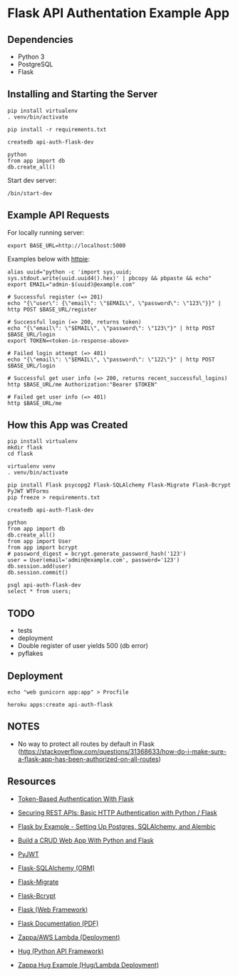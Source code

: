 # Flask API Authentation Example App

## Dependencies

* Python 3
* PostgreSQL
* Flask

## Installing and Starting the Server

```
pip install virtualenv
. venv/bin/activate

pip install -r requirements.txt

createdb api-auth-flask-dev

python
from app import db
db.create_all()
```

Start dev server:

```
/bin/start-dev
```

## Example API Requests

For locally running server:

```
export BASE_URL=http://localhost:5000
```

Examples below with [httpie](https://httpie.org):

```
alias uuid="python -c 'import sys,uuid; sys.stdout.write(uuid.uuid4().hex)' | pbcopy && pbpaste && echo"
export EMAIL="admin-$(uuid)@example.com"

# Successful register (=> 201)
echo "{\"user\": {\"email\": \"$EMAIL\", \"password\": \"123\"}}" | http POST $BASE_URL/register

# Successful login (=> 200, returns token)
echo "{\"email\": \"$EMAIL\", \"password\": \"123\"}" | http POST $BASE_URL/login
export TOKEN=<token-in-response-above>

# Failed login attempt (=> 401)
echo "{\"email\": \"$EMAIL\", \"password\": \"122\"}" | http POST $BASE_URL/login

# Successful get user info (=> 200, returns recent_successful_logins)
http $BASE_URL/me Authorization:"Bearer $TOKEN"

# Failed get user info (=> 401)
http $BASE_URL/me
```

## How this App was Created

```
pip install virtualenv
mkdir flask
cd flask

virtualenv venv
. venv/bin/activate

pip install Flask psycopg2 Flask-SQLAlchemy Flask-Migrate Flask-Bcrypt PyJWT WTForms
pip freeze > requirements.txt

createdb api-auth-flask-dev

python
from app import db
db.create_all()
from app import User
from app import bcrypt
# password_digest = bcrypt.generate_password_hash('123')
user = User(email='admin@example.com', password='123')
db.session.add(user)
db.session.commit()

psql api-auth-flask-dev
select * from users;
```

## TODO

* tests
* deployment
* Double register of user yields 500 (db error)
* pyflakes

## Deployment

```
echo "web gunicorn app:app" > Procfile

heroku apps:create api-auth-flask
```

## NOTES

* No way to protect all routes by default in Flask (https://stackoverflow.com/questions/31368633/how-do-i-make-sure-a-flask-app-has-been-authorized-on-all-routes)

## Resources

* [Token-Based Authentication With Flask](https://realpython.com/blog/python/token-based-authentication-with-flask)
* [Securing REST APIs: Basic HTTP Authentication with Python / Flask](http://polyglot.ninja/securing-rest-apis-basic-http-authentication-python-flask)

* [Flask by Example - Setting Up Postgres, SQLAlchemy, and Alembic](https://realpython.com/blog/python/flask-by-example-part-2-postgres-sqlalchemy-and-alembic)

* [Build a CRUD Web App With Python and Flask](https://scotch.io/tutorials/build-a-crud-web-app-with-python-and-flask-part-one)

* [PyJWT](http://pyjwt.readthedocs.io/en/latest)

* [Flask-SQLAlchemy (ORM)](http://flask-sqlalchemy.pocoo.org/2.3)
* [Flask-Migrate](https://github.com/miguelgrinberg/Flask-Migrate)
* [Flask-Bcrypt](http://flask-bcrypt.readthedocs.io/en/0.7.1)

* [Flask (Web Framework)](http://flask.pocoo.org)
* [Flask Documentation (PDF)](http://flask.pocoo.org/docs/0.12/.latex/Flask.pdf)
* [Zappa/AWS Lambda (Deployment)](https://github.com/Miserlou/Zappa)

* [Hug (Python API Framework)](http://www.hug.rest)
* [Zappa Hug Example (Hug/Lambda Deployment)](https://github.com/mcrowson/zappa-hug-example)

